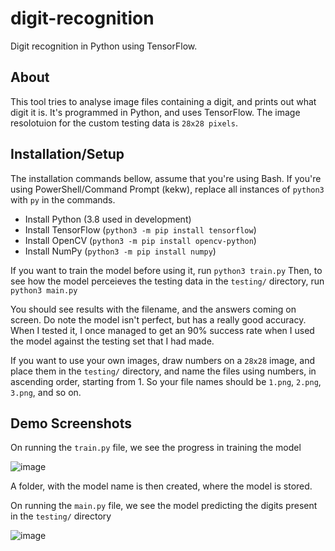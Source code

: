 # digit-recognition
Digit recognition in Python using TensorFlow.

## About
This tool tries to analyse image files containing a digit, and prints out what digit it is.
It's programmed in Python, and uses TensorFlow.
The image resolotuion for the custom testing data is `28x28 pixels`.

## Installation/Setup
The installation commands bellow, assume that you're using Bash. If you're using PowerShell/Command Prompt (kekw), replace all instances of `python3` with `py` in the commands.

+ Install Python (3.8 used in development)
+ Install TensorFlow (`python3 -m pip install tensorflow`)
+ Install OpenCV (`python3 -m pip install opencv-python`)
+ Install NumPy (`python3 -m pip install numpy`)

If you want to train the model before using it, run `python3 train.py`
Then, to see how the model perceieves the testing data in the `testing/` directory, run `python3 main.py`

You should see results with the filename, and the answers coming on screen.
Do note the model isn't perfect, but has a really good accuracy. When I tested it, I once managed to get an 90% success rate when I used the model 
against the testing set that I had made.

If you want to use your own images, draw numbers on a `28x28` image, and place them in the `testing/` directory, and name the files using numbers, in ascending order,
starting from 1. So your file names should be `1.png`, `2.png`, `3.png`,  and so on.

## Demo Screenshots
On running the `train.py` file, we see the progress in training the model

![image](https://user-images.githubusercontent.com/97091148/213222797-04218e1e-f5d5-4f49-80e2-5b3d0f1d7019.png)

A folder, with the model name is then created, where the model is stored.

On running the `main.py` file, we see the model predicting the digits present in the `testing/` directory

![image](https://user-images.githubusercontent.com/97091148/213223758-3f88095e-146e-4da3-ad2b-567ec06ad35e.png)
